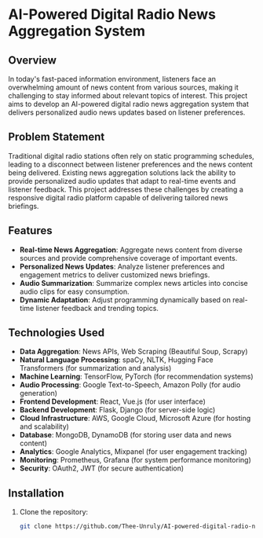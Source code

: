 # AI-Powered Digital Radio News Aggregation System

## Overview

In today's fast-paced information environment, listeners face an overwhelming amount of news content from various sources, making it challenging to stay informed about relevant topics of interest. This project aims to develop an AI-powered digital radio news aggregation system that delivers personalized audio news updates based on listener preferences.

## Problem Statement

Traditional digital radio stations often rely on static programming schedules, leading to a disconnect between listener preferences and the news content being delivered. Existing news aggregation solutions lack the ability to provide personalized audio updates that adapt to real-time events and listener feedback. This project addresses these challenges by creating a responsive digital radio platform capable of delivering tailored news briefings.

## Features

- **Real-time News Aggregation**: Aggregate news content from diverse sources and provide comprehensive coverage of important events.
- **Personalized News Updates**: Analyze listener preferences and engagement metrics to deliver customized news briefings.
- **Audio Summarization**: Summarize complex news articles into concise audio clips for easy consumption.
- **Dynamic Adaptation**: Adjust programming dynamically based on real-time listener feedback and trending topics.

## Technologies Used

- **Data Aggregation**: News APIs, Web Scraping (Beautiful Soup, Scrapy)
- **Natural Language Processing**: spaCy, NLTK, Hugging Face Transformers (for summarization and analysis)
- **Machine Learning**: TensorFlow, PyTorch (for recommendation systems)
- **Audio Processing**: Google Text-to-Speech, Amazon Polly (for audio generation)
- **Frontend Development**: React, Vue.js (for user interface)
- **Backend Development**: Flask, Django (for server-side logic)
- **Cloud Infrastructure**: AWS, Google Cloud, Microsoft Azure (for hosting and scalability)
- **Database**: MongoDB, DynamoDB (for storing user data and news content)
- **Analytics**: Google Analytics, Mixpanel (for user engagement tracking)
- **Monitoring**: Prometheus, Grafana (for system performance monitoring)
- **Security**: OAuth2, JWT (for secure authentication)

## Installation

1. Clone the repository:

   ```bash
   git clone https://github.com/Thee-Unruly/AI-powered-digital-radio-news-aggregation-system.git
